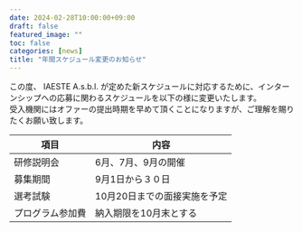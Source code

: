 ```yaml
---
date: 2024-02-28T10:00:00+09:00
draft: false
featured_image: ""
toc: false
categories: [news]
title: "年間スケジュール変更のお知らせ"
---
```


この度、 IAESTE A.s.b.l. が定めた新スケジュールに対応するために、インターンシップへの応募に関わるスケジュールを以下の様に変更いたします。<br>
受入機関にはオファーの提出時期を早めて頂くことになりますが、ご理解を賜りたくお願い致します。

| 項目 | 内容 |
| --- | --- |
| 研修説明会 | 6月、7月、9月の開催 |
| 募集期間  | 9月1日から３０日 |
| 選考試験  | 10月20日までの面接実施を予定 |
| プログラム参加費 | 納入期限を10月末とする |
